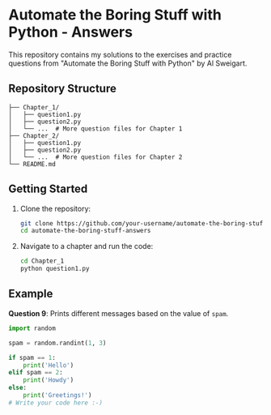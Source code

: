 # Automate the Boring Stuff with Python - Answers

This repository contains my solutions to the exercises and practice questions from "Automate the Boring Stuff with Python" by Al Sweigart.

## Repository Structure

```automate-the-boring-stuff/
├── Chapter_1/
│   ├── question1.py
│   ├── question2.py
│   └── ...  # More question files for Chapter 1
├── Chapter_2/
│   ├── question1.py
│   ├── question2.py
│   └── ...  # More question files for Chapter 2
└── README.md
```

## Getting Started

1. Clone the repository:
    ```sh
    git clone https://github.com/your-username/automate-the-boring-stuff-answers.git
    cd automate-the-boring-stuff-answers
    ```

2. Navigate to a chapter and run the code:
    ```sh
    cd Chapter_1
    python question1.py
    ```

## Example

**Question 9**: Prints different messages based on the value of `spam`.

```python
import random

spam = random.randint(1, 3)

if spam == 1:
    print('Hello')
elif spam == 2:
    print('Howdy')
else:
    print('Greetings!')
# Write your code here :-)
